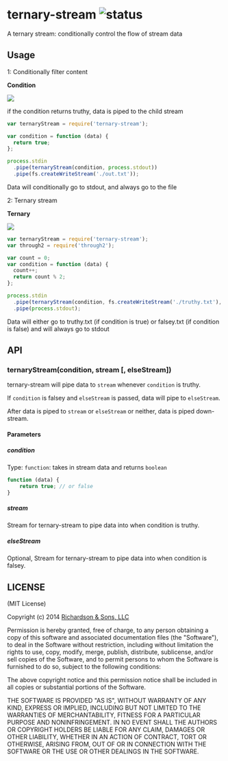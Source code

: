 ternary-stream ![status](https://secure.travis-ci.org/robrich/ternary-stream.png?branch=master)
=======

A ternary stream: conditionally control the flow of stream data

## Usage

1: Conditionally filter content

**Condition**

![][condition]

if the condition returns truthy, data is piped to the child stream

```js
var ternaryStream = require('ternary-stream');

var condition = function (data) {
  return true;
};

process.stdin
  .pipe(ternaryStream(condition, process.stdout))
  .pipe(fs.createWriteStream('./out.txt'));
```

Data will conditionally go to stdout, and always go to the file

2: Ternary stream

**Ternary**

![][ternary]


```javascript
var ternaryStream = require('ternary-stream');
var through2 = require('through2');

var count = 0;
var condition = function (data) {
  count++;
  return count % 2;
};

process.stdin
  .pipe(ternaryStream(condition, fs.createWriteStream('./truthy.txt'), fs.createWriteStream('./falsey.txt')))
  .pipe(process.stdout);
```

Data will either go to truthy.txt (if condition is true) or falsey.txt (if condition is false) and will always go to stdout

## API

### ternaryStream(condition, stream [, elseStream])

ternary-stream will pipe data to `stream` whenever `condition` is truthy.

If `condition` is falsey and `elseStream` is passed, data will pipe to `elseStream`.

After data is piped to `stream` or `elseStream` or neither, data is piped down-stream.

#### Parameters

##### condition

Type: `function`: takes in stream data and returns `boolean`

```js
function (data) {
	return true; // or false
}
```

##### stream

Stream for ternary-stream to pipe data into when condition is truthy.

##### elseStream

Optional, Stream for ternary-stream to pipe data into when condition is falsey.


LICENSE
-------

(MIT License)

Copyright (c) 2014 [Richardson & Sons, LLC](http://richardsonandsons.com/)

Permission is hereby granted, free of charge, to any person obtaining
a copy of this software and associated documentation files (the
"Software"), to deal in the Software without restriction, including
without limitation the rights to use, copy, modify, merge, publish,
distribute, sublicense, and/or sell copies of the Software, and to
permit persons to whom the Software is furnished to do so, subject to
the following conditions:

The above copyright notice and this permission notice shall be
included in all copies or substantial portions of the Software.

THE SOFTWARE IS PROVIDED "AS IS", WITHOUT WARRANTY OF ANY KIND,
EXPRESS OR IMPLIED, INCLUDING BUT NOT LIMITED TO THE WARRANTIES OF
MERCHANTABILITY, FITNESS FOR A PARTICULAR PURPOSE AND
NONINFRINGEMENT. IN NO EVENT SHALL THE AUTHORS OR COPYRIGHT HOLDERS BE
LIABLE FOR ANY CLAIM, DAMAGES OR OTHER LIABILITY, WHETHER IN AN ACTION
OF CONTRACT, TORT OR OTHERWISE, ARISING FROM, OUT OF OR IN CONNECTION
WITH THE SOFTWARE OR THE USE OR OTHER DEALINGS IN THE SOFTWARE.

[condition]: https://rawgithub.com/robrich/ternary-stream/master/img/condition.svg
[ternary]: https://rawgithub.com/robrich/ternary-stream/master/img/ternary.svg
